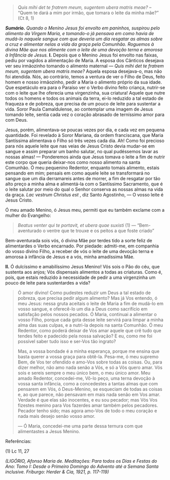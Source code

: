 > *Quis mihi det te fratrem meum, sugentem ubera matris meae?* – “Quem te dará a mim por irmão, que tomara o leite da minha mãe?” (Ct 8, 1)

***Sumário.** Quando o Menino Jesus foi envolto em paninhos, suspirou pelo alimento da Virgem Maria, e tomando-o já pensava em como havia de mudá-lo naquele sangue com que deveria um dia resgatar as almas sobre a cruz e alimentar nelas a vida da graça pela Comunhão. Roguemos à divina Mãe que nos alimente com o leite de uma devoção terna e amorosa à Infância de Jesus.* **I.** Depois que o Menino Jesus foi envolto nas faixas, pediu por vagidos a alimentação de Maria. A esposa dos Cânticos desejava ver seu irmãozinho tomando o alimento maternal — *Quis mihi det te fratrem meum, sugentem ubera matris meae?* Aquela esposa desejava-o, mas não foi atendida. Nós, ao contrário, temos a ventura de ver o Filho de Deus, feito homem e nosso irmãozinho, pedir a Maria o alimento próprio da sua idade. Que espetáculo era para o Paraíso ver o Verbo divino feito criança, nutrir-se com o leite que lhe oferecia uma virgenzinha, sua criatura! Aquele que nutre todos os homens e todos os animais da terra, ei-lo reduzido a tal estado de fraqueza e de pobreza, que precisa de um pouco de leite para sustentar a vida. Soror Paula Camaldulense, ao contemplar uma imagem de Jesus tomando leite, sentia cada vez o coração abrasado de terníssimo amor para com Deus.

Jesus, porém, alimentava-se poucas vezes por dia, e cada vez em pequena quantidade. Foi revelado à Soror Mariana, da ordem franciscana, que Maria Santíssima alimentava o Filho só três vezes cada dia. Ah! Como foi precioso para nós aquele leite que nas veias de Jesus Cristo devia mudar-se em sangue e assim preparar um banho salutar, no qual pudéssemos lavar as nossas almas! — Ponderemos ainda que Jesus tomava o leite a fim de nutrir este corpo que queria deixar-nos como nosso alimento na santa Comunhão. Ó meu pequenino Redentor, enquanto tomais alimento, estais pensando em mim; pensais em como aquele leite se transformará no sangue que um dia derramareis antes de morrer, a fim de resgatar por tão alto preço a minha alma e alimentá-la com o Santíssimo Sacramento, que é o leite salutar por meio do qual o Senhor conserva as nossas almas na vida da graça. *Lac vestrum Christus est* , diz Santo Agostinho, — O vosso leite é Jesus Cristo.

Ó meu amado Menino, ó Jesus meu, permiti que eu também exclame com a mulher do Evangelho:

> *Beatus venter qui te portavit, et ubera quae suxisti* (1) — “Bem-aventurado o ventre que te trouxe e os peitos a que foste criado”

Bem-aventurada sois vós, ó divina Mãe por terdes tido a sorte feliz de alimentardes o Verbo encarnado. Por piedade: admiti-me, em companhia do vosso divino Filho, a receber de vós o leite de uma devoção terna e amorosa à infância de Jesus e a vós, minha amadíssima Mãe.

**II.** Ó dulcíssimo e amabilíssimo Jesus Menino! Vós sois o Pão do céu, que sustenta aos anjos; Vós dispensais alimentos a todas as criaturas. Como é, pois, que estais reduzido à necessidade de pedir a uma virgenzinha um pouco de leite para sustentardes a vida?

> Ó amor divino! Como pudestes reduzir um Deus a tal estado de pobreza, que precisa pedir algum alimento? Mas já Vos entendo, ó meu Jesus: nessa gruta aceitais o leite de Maria a fim de mudá-lo em vosso sangue, e oferecê-lo um dia a Deus como sacrifício em satisfação pelos nossos pecados. Ó Maria, continuai a alimentar o vosso Filho, porque cada gota desse leite servirá para limpar a minha alma das suas culpas, e a nutri-la depois na santa Comunhão. Ó meu Redentor, como poderá deixar de Vos amar aquele que crê tudo que tendes feito e padecido pela nossa salvação? E eu, como me foi possível saber tudo isso e ser-Vos tão ingrato?
>
> Mas, a vossa bondade é a minha esperança, porque me ensina que basta querer a vossa graça para obtê-la. Pesa-me, ó meu supremo Bem, de Vos ter ofendido e amo-Vos sobre todas as coisas. Ou, para dizer melhor, não amo nada senão a Vós, e só a Vós quero amar. Vós sois e sereis sempre o meu único bem, o meu único amor. Meu amado Redentor, concedei-me, Vô-lo peço, uma terna devoção à vossa santa infância, como a concedestes a tantas almas que com pensarem em Vós, ó Deus-Menino, se esqueciam de todas as coisas e, ao que parece, não pensavam em mais nada senão em Vos amar. Verdade é que elas são inocentes, e eu sou pecador; mas Vós Vos fizestes menino para Vos fazerdes amar também pelos pecadores. Pecador tenho sido; mas agora amo-Vos de todo o meu coração e nada mais desejo senão vosso amor.
>
> — Ó Maria, concedei-me uma parte dessa ternura com que alimentastes a Jesus Menino.

Referências:

\(1\) Lc 11, 27

*(LIGÓRIO, Afonso Maria de. Meditações: Para todos os Dias e Festas do Ano: Tomo I: Desde o Primeiro Domingo do Advento até a Semana Santa inclusive. Friburgo: Herder & Cia, 1921, p. 117-119)*
